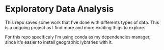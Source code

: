 # Exploratory Data Analysis

This repo saves some work that I've done with differents types of data.
This is a ongoing project as I find more and more exciting thigs to explore.

For this repo specificaly I'm using conda as my dependencies manager, since it's easier
to install geographic lybraries with it.